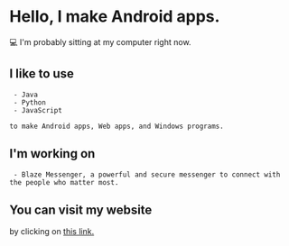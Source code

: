 # Hello, I make Android apps.
💻 I'm probably sitting at my computer right now.

## I like to use

     - Java
     - Python
     - JavaScript
    
    to make Android apps, Web apps, and Windows programs.

## I'm working on

     - Blaze Messenger, a powerful and secure messenger to connect with the people who matter most.

## You can visit my website

by clicking on [this link.](https://www.roblokaz.wixsite.com/blazemessenger)
